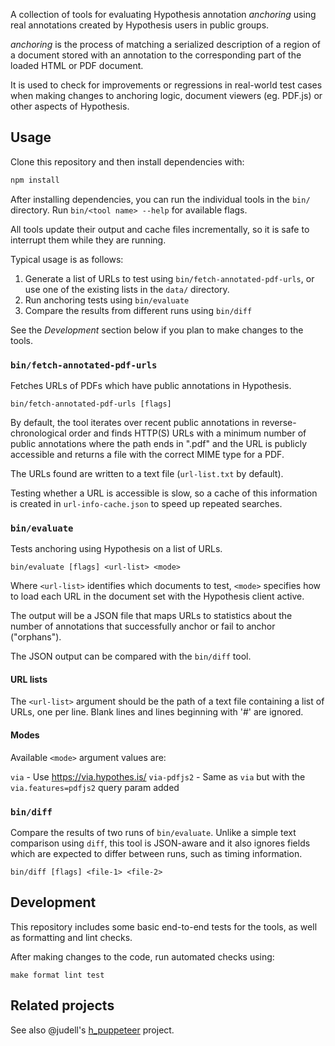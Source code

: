 A collection of tools for evaluating Hypothesis annotation _anchoring_ using
real annotations created by Hypothesis users in public groups.

_anchoring_ is the process of matching a serialized description of a region
of a document stored with an annotation to the corresponding part of the
loaded HTML or PDF document.

It is used to check for improvements or regressions
in real-world test cases when making changes to anchoring logic, document
viewers (eg. PDF.js) or other aspects of Hypothesis.

## Usage

Clone this repository and then install dependencies with:

```sh
npm install
```

After installing dependencies, you can run the individual tools in the `bin/`
directory. Run `bin/<tool name> --help` for available flags.

All tools update their output and cache files incrementally, so it is safe to
interrupt them while they are running.

Typical usage is as follows:

1. Generate a list of URLs to test using `bin/fetch-annotated-pdf-urls`, or
   use one of the existing lists in the `data/` directory.
2. Run anchoring tests using `bin/evaluate`
3. Compare the results from different runs using `bin/diff`

See the *Development* section below if you plan to make changes to the tools.

### `bin/fetch-annotated-pdf-urls`

Fetches URLs of PDFs which have public annotations in Hypothesis.

```
bin/fetch-annotated-pdf-urls [flags]
```

By default, the tool iterates over recent public annotations in
reverse-chronological order and finds HTTP(S) URLs with a minimum number of
public annotations where the path ends in ".pdf" and the URL is publicly
accessible and returns a file with the correct MIME type for a PDF.

The URLs found are written to a text file (`url-list.txt` by default).

Testing whether a URL is accessible is slow, so a cache of this information is
created in `url-info-cache.json` to speed up repeated searches.

### `bin/evaluate`

Tests anchoring using Hypothesis on a list of URLs.

```
bin/evaluate [flags] <url-list> <mode>
```

Where `<url-list>` identifies which documents to test, `<mode>` specifies
how to load each URL in the document set with the Hypothesis client active.

The output will be a JSON file that maps URLs to statistics about the number
of annotations that successfully anchor or fail to anchor ("orphans").

The JSON output can be compared with the `bin/diff` tool.

#### URL lists

The `<url-list>` argument should be the path of a text file containing
a list of URLs, one per line. Blank lines and lines beginning with '#' are
ignored.

#### Modes

Available `<mode>` argument values are:

`via` - Use https://via.hypothes.is/
`via-pdfjs2` - Same as `via` but with the `via.features=pdfjs2` query param added

### `bin/diff`

Compare the results of two runs of `bin/evaluate`. Unlike a simple text
comparison using `diff`, this tool is JSON-aware and it also ignores fields
which are expected to differ between runs, such as timing information.

```
bin/diff [flags] <file-1> <file-2>
```

## Development

This repository includes some basic end-to-end tests for the tools, as well
as formatting and lint checks.

After making changes to the code, run automated checks using:

```
make format lint test
```

## Related projects

See also @judell's [h_puppeteer](https://github.com/judell/h_puppeteer) project.

